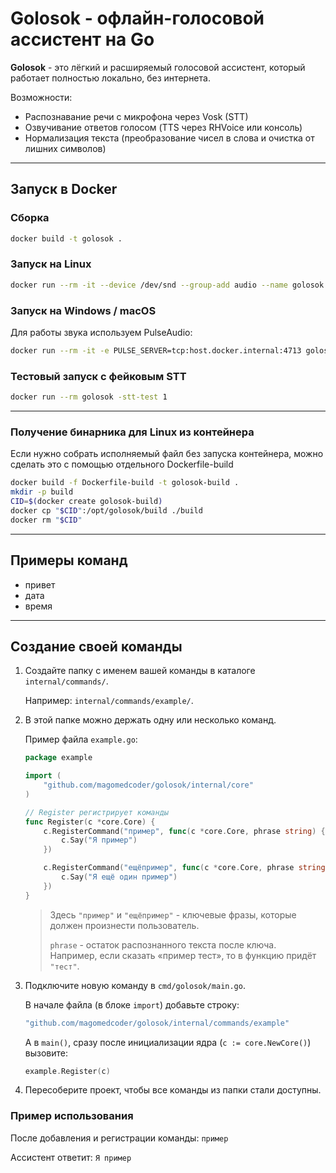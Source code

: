 # Golosok - офлайн-голосовой ассистент на Go

**Golosok** - это лёгкий и расширяемый голосовой ассистент, который работает полностью локально, без интернета.

Возможности:

- Распознавание речи с микрофона через Vosk (STT)
- Озвучивание ответов голосом (TTS через RHVoice или консоль)
- Нормализация текста (преобразование чисел в слова и очистка от лишних символов)

---

## Запуск в Docker

### Сборка

```bash
docker build -t golosok .
```

### Запуск на Linux

```bash
docker run --rm -it --device /dev/snd --group-add audio --name golosok golosok
```

### Запуск на Windows / macOS

Для работы звука используем PulseAudio:

```bash
docker run --rm -it -e PULSE_SERVER=tcp:host.docker.internal:4713 golosok
```

### Тестовый запуск с фейковым STT

```bash
docker run --rm golosok -stt-test 1
```

---

### Получение бинарника для Linux из контейнера

Если нужно собрать исполняемый файл без запуска контейнера, можно сделать это с помощью отдельного Dockerfile-build

```bash
docker build -f Dockerfile-build -t golosok-build .
mkdir -p build
CID=$(docker create golosok-build)
docker cp "$CID":/opt/golosok/build ./build
docker rm "$CID"
```

---

## Примеры команд

- привет
- дата
- время

------------------------------------------------------------------------

## Создание своей команды

1. Создайте папку с именем вашей команды в каталоге `internal/commands/`.

   Например: `internal/commands/example/`.


2. В этой папке можно держать одну или несколько команд.

   Пример файла `example.go`:

   ``` go
   package example

   import (
       "github.com/magomedcoder/golosok/internal/core"
   )

   // Register регистрирует команды
   func Register(c *core.Core) {
       c.RegisterCommand("пример", func(c *core.Core, phrase string) {
           c.Say("Я пример")
       })

       c.RegisterCommand("ещёпример", func(c *core.Core, phrase string) {
           c.Say("Я ещё один пример")
       })
   }
   ```

   > Здесь `"пример"` и `"ещёпример"` - ключевые фразы, которые должен произнести пользователь.
   >
   > `phrase` - остаток распознанного текста после ключа. Например, если сказать «пример тест», то в функцию придёт `"тест"`.


3. Подключите новую команду в `cmd/golosok/main.go`.

   В начале файла (в блоке `import`) добавьте строку:

   ``` go
   "github.com/magomedcoder/golosok/internal/commands/example"
   ```

   А в `main()`, сразу после инициализации ядра (`c := core.NewCore()`) вызовите:

   ``` go
   example.Register(c)
   ```

5. Пересоберите проект, чтобы все команды из папки стали доступны.

### Пример использования

После добавления и регистрации команды: `пример`

Ассистент ответит: `Я пример`
